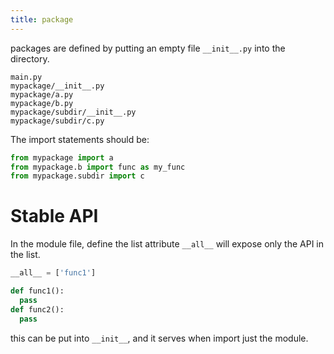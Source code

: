 ```yaml
---
title: package
---
```


packages are defined by putting an empty file `__init__.py` into the directory.

```
main.py
mypackage/__init__.py
mypackage/a.py
mypackage/b.py
mypackage/subdir/__init__.py
mypackage/subdir/c.py
```

The import statements should be:

```py
from mypackage import a
from mypackage.b import func as my_func
from mypackage.subdir import c
```

Stable API
==========

In the module file, define the list attribute `__all__` will expose only the API in the list.

```py
__all__ = ['func1']

def func1():
  pass
def func2():
  pass
```

this can be put into `__init__`, and it serves when import just the module.
